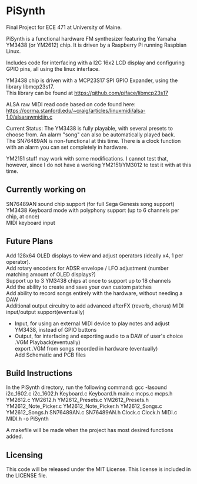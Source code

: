 # PiSynth
  
Final Project for ECE 471 at University of Maine.

PiSynth is a functional hardware FM synthesizer featuring the Yamaha YM3438 (or YM2612) chip. It is driven by a Raspberry Pi running Raspbian Linux.  

Includes code for interfacing with a I2C 16x2 LCD display and configuring GPIO pins, all using the linux interface.  

YM3438 chip is driven with a MCP23S17 SPI GPIO Expander, using the library libmcp23s17.  
This library can be found at https://github.com/piface/libmcp23s17  
  
ALSA raw MIDI read code based on code found here:  
https://ccrma.stanford.edu/~craig/articles/linuxmidi/alsa-1.0/alsarawmidiin.c  

Current Status:
The YM3438 is fully playable, with several presets to choose from. An alarm "song" can also be automatically played back.  
The SN76489AN is non-functional at this time.
There is a clock function with an alarm you can set completely in hardware.

YM2151 stuff may work with some modifications. I cannot test that, however, since I do not have a working YM2151/YM3012 to test it with at this time.

Currently working on  
----------------------------------------------------------------------------  
SN76489AN sound chip support (for full Sega Genesis song support)  
YM3438 Keyboard mode with polyphony support (up to 6 channels per chip, at once)  
MIDI keyboard input  
                      
Future Plans  
-----------------------------------------------------------------------------  
Add 128x64 OLED displays to view and adjust operators (ideally x4, 1 per operator).  
Add rotary encoders for ADSR envelope / LFO adjustment (number matching amount of OLED displays?)  
Support up to 3 YM3438 chips at once to support up to 18 channels  
Add the ability to create and save your own custom patches  
Add ability to record songs entirely with the hardware, without needing a DAW  
Additional output circuitry to add advanced afterFX (reverb, chorus)
MIDI input/output support(eventually)  
  - Input, for using an external MIDI device to play notes and adjust YM3438, instead of GPIO buttons  
  - Output, for interfacing and exporting audio to a DAW of user's choice  
.VGM Playback(eventually)  
export .VGM from songs recorded in hardware (eventually)  
Add Schematic and PCB files  

Build Instructions  
-------------------------------------------------
In the PiSynth directory, run the following command: 
gcc -lasound i2c_1602.c i2c_1602.h Keyboard.c Keyboard.h main.c mcps.c mcps.h YM2612.c YM2612.h YM2612_Presets.c YM2612_Presets.h YM2612_Note_Picker.c YM2612_Note_Picker.h YM2612_Songs.c YM2612_Songs.h SN76489AN.c SN76489AN.h Clock.c Clock.h MIDI.c MIDI.h -o PiSynth

A makefile will be made when the project has most desired functions added.  
  
Licensing  
-------------------------------------------------  
This code will be released under the MIT License. This license is included in the LICENSE file.  
